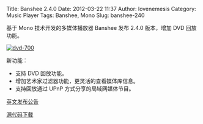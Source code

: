 Title: Banshee 2.4.0
Date: 2012-03-22 11:37
Author: lovenemesis
Category: Music Player
Tags: Banshee, Mono
Slug: banshee-240

基于 Mono 技术开发的多媒体播放器 Banshee 发布 2.4.0 版本，增加 DVD
回放功能。

[![](http://linuxtoy.org/img/2012/03/dvd-700.png "dvd-700")](http://linuxtoy.org/img/2012/03/dvd-700.png)

新功能：

-   支持 DVD 回放功能。
-   增加艺术家过滤器功能，更灵活的查看媒体库信息。
-   支持回放通过 UPnP 方式分享的局域网媒体节目。

[英文发布公告](http://banshee.fm/download/archives/2-4-0/)

[源代码下载](http://banshee.fm/theme/css/images/download-button.png)
